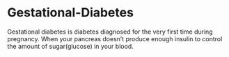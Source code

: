 # Gestational-Diabetes
Gestational diabetes is diabetes diagnosed for the very first time during pregnancy. When your pancreas doesn’t produce enough insulin to control the amount of sugar(glucose) in your blood.
